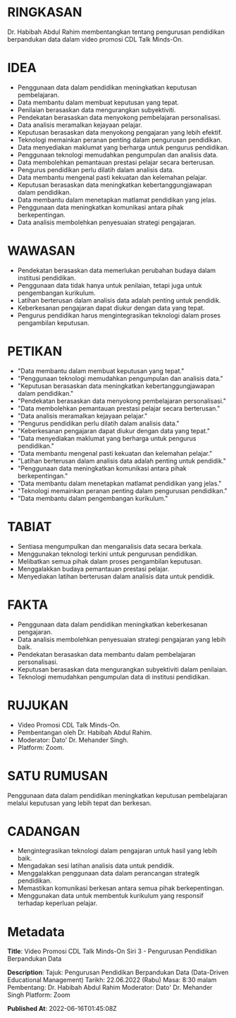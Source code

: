 # RINGKASAN
Dr. Habibah Abdul Rahim membentangkan tentang pengurusan pendidikan berpandukan data dalam video promosi CDL Talk Minds-On.

# IDEA
- Penggunaan data dalam pendidikan meningkatkan keputusan pembelajaran.
- Data membantu dalam membuat keputusan yang tepat.
- Penilaian berasaskan data mengurangkan subyektiviti.
- Pendekatan berasaskan data menyokong pembelajaran personalisasi.
- Data analisis meramalkan kejayaan pelajar.
- Keputusan berasaskan data menyokong pengajaran yang lebih efektif.
- Teknologi memainkan peranan penting dalam pengurusan pendidikan.
- Data menyediakan maklumat yang berharga untuk pengurus pendidikan.
- Penggunaan teknologi memudahkan pengumpulan dan analisis data.
- Data membolehkan pemantauan prestasi pelajar secara berterusan.
- Pengurus pendidikan perlu dilatih dalam analisis data.
- Data membantu mengenal pasti kekuatan dan kelemahan pelajar.
- Keputusan berasaskan data meningkatkan kebertanggungjawapan dalam pendidikan.
- Data membantu dalam menetapkan matlamat pendidikan yang jelas.
- Penggunaan data meningkatkan komunikasi antara pihak berkepentingan.
- Data analisis membolehkan penyesuaian strategi pengajaran.

# WAWASAN
- Pendekatan berasaskan data memerlukan perubahan budaya dalam institusi pendidikan.
- Penggunaan data tidak hanya untuk penilaian, tetapi juga untuk pengembangan kurikulum.
- Latihan berterusan dalam analisis data adalah penting untuk pendidik.
- Keberkesanan pengajaran dapat diukur dengan data yang tepat.
- Pengurus pendidikan harus mengintegrasikan teknologi dalam proses pengambilan keputusan.
  
# PETIKAN
- "Data membantu dalam membuat keputusan yang tepat."
- "Penggunaan teknologi memudahkan pengumpulan dan analisis data."
- "Keputusan berasaskan data meningkatkan kebertanggungjawapan dalam pendidikan."
- "Pendekatan berasaskan data menyokong pembelajaran personalisasi."
- "Data membolehkan pemantauan prestasi pelajar secara berterusan."
- "Data analisis meramalkan kejayaan pelajar."
- "Pengurus pendidikan perlu dilatih dalam analisis data."
- "Keberkesanan pengajaran dapat diukur dengan data yang tepat."
- "Data menyediakan maklumat yang berharga untuk pengurus pendidikan."
- "Data membantu mengenal pasti kekuatan dan kelemahan pelajar."
- "Latihan berterusan dalam analisis data adalah penting untuk pendidik."
- "Penggunaan data meningkatkan komunikasi antara pihak berkepentingan."
- "Data membantu dalam menetapkan matlamat pendidikan yang jelas."
- "Teknologi memainkan peranan penting dalam pengurusan pendidikan."
- "Data membantu dalam pengembangan kurikulum."
  
# TABIAT
- Sentiasa mengumpulkan dan menganalisis data secara berkala.
- Menggunakan teknologi terkini untuk pengurusan pendidikan.
- Melibatkan semua pihak dalam proses pengambilan keputusan.
- Menggalakkan budaya pemantauan prestasi pelajar.
- Menyediakan latihan berterusan dalam analisis data untuk pendidik.

# FAKTA
- Penggunaan data dalam pendidikan meningkatkan keberkesanan pengajaran.
- Data analisis membolehkan penyesuaian strategi pengajaran yang lebih baik.
- Pendekatan berasaskan data membantu dalam pembelajaran personalisasi.
- Keputusan berasaskan data mengurangkan subyektiviti dalam penilaian.
- Teknologi memudahkan pengumpulan data di institusi pendidikan.

# RUJUKAN
- Video Promosi CDL Talk Minds-On.
- Pembentangan oleh Dr. Habibah Abdul Rahim.
- Moderator: Dato' Dr. Mehander Singh.
- Platform: Zoom.

# SATU RUMUSAN
Penggunaan data dalam pendidikan meningkatkan keputusan pembelajaran melalui keputusan yang lebih tepat dan berkesan.

# CADANGAN
- Mengintegrasikan teknologi dalam pengajaran untuk hasil yang lebih baik.
- Mengadakan sesi latihan analisis data untuk pendidik.
- Menggalakkan penggunaan data dalam perancangan strategik pendidikan.
- Memastikan komunikasi berkesan antara semua pihak berkepentingan.
- Menggunakan data untuk membentuk kurikulum yang responsif terhadap keperluan pelajar.

# Metadata
**Title**: Video Promosi CDL Talk Minds-On Siri 3 - Pengurusan Pendidikan Berpandukan Data

**Description**: Tajuk: Pengurusan Pendidikan Berpandukan Data
(Data-Driven Educational Management)
Tarikh: 22.06.2022 (Rabu)
Masa: 8:30 malam
Pembentang: Dr. Habibah Abdul Rahim
Moderator: Dato' Dr. Mehander Singh
Platform: Zoom

**Published At**: 2022-06-16T01:45:08Z